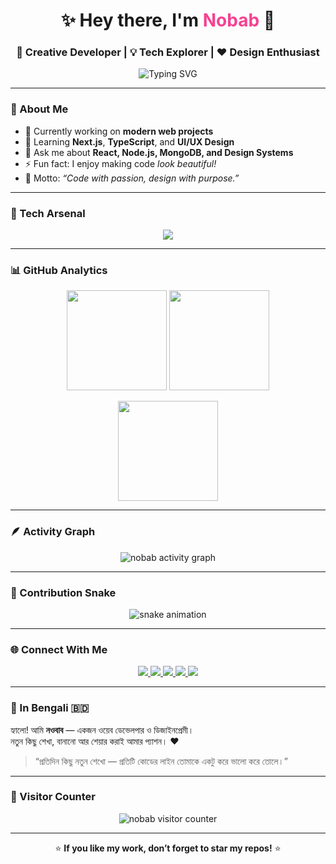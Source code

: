 <!-- Header -->
<h1 align="center">✨ Hey there, I'm <span style="color:#f54291;">Nobab</span> 👋</h1>
<h3 align="center">🚀 Creative Developer | 💡 Tech Explorer | ❤️ Design Enthusiast</h3>

<!-- Typing Animation -->
<p align="center">
  <img src="https://readme-typing-svg.demolab.com?font=Fira+Code&size=22&pause=1000&color=00F7F7&center=true&vCenter=true&width=600&lines=Full+Stack+Web+Developer;Open+Source+Contributor;UI%2FUX+Designer;Tech+Lover+from+Bangladesh" alt="Typing SVG" />
</p>

---

### 🧠 About Me
- 🔭 Currently working on **modern web projects**
- 🌱 Learning **Next.js**, **TypeScript**, and **UI/UX Design**
- 💬 Ask me about **React, Node.js, MongoDB, and Design Systems**
- ⚡ Fun fact: I enjoy making code *look beautiful!*
- 🎯 Motto: *“Code with passion, design with purpose.”*

---

### 💼 Tech Arsenal
<p align="center">
  <img src="https://skillicons.dev/icons?i=html,css,js,ts,react,nextjs,nodejs,express,mongodb,git,github,figma,vscode,python&theme=light" />
</p>

---

### 📊 GitHub Analytics
<p align="center">
  <img src="https://github-readme-stats.vercel.app/api?username=nobab&show_icons=true&theme=radical&hide_border=true" height="160px"/>
  <img src="https://streak-stats.demolab.com/?user=nobab&theme=radical&hide_border=true" height="160px"/>
</p>

<p align="center">
  <img src="https://github-readme-stats.vercel.app/api/top-langs/?username=nobab&layout=compact&theme=radical&hide_border=true" height="160px"/>
</p>

---

### 🪶 Activity Graph
<p align="center">
  <img src="https://github-readme-activity-graph.vercel.app/graph?username=nobab&theme=react-dark&hide_border=true" alt="nobab activity graph" />
</p>

---

### 🐍 Contribution Snake
<p align="center">
  <img src="https://github.com/nobab/nobab/blob/output/github-contribution-grid-snake.svg" alt="snake animation" />
</p>

---

### 🌐 Connect With Me
<p align="center">
  <!-- Email -->
  <a href="mailto:nobab@example.com">
    <img src="https://img.shields.io/badge/Email-D14836?style=for-the-badge&logo=gmail&logoColor=white" />
  </a>
  
  <!-- LinkedIn -->
  <a href="https://www.linkedin.com/in/nobab">
    <img src="https://img.shields.io/badge/LinkedIn-0077B5?style=for-the-badge&logo=linkedin&logoColor=white" />
  </a>
  
  <!-- Facebook -->
  <a href="https://facebook.com/your.facebook.username">
    <img src="https://img.shields.io/badge/Facebook-1877F2?style=for-the-badge&logo=facebook&logoColor=white" />
  </a>
  
  <!-- WhatsApp -->
  <a href="https://wa.me/8801XXXXXXXXX" target="_blank">
    <img src="https://img.shields.io/badge/WhatsApp-25D366?style=for-the-badge&logo=whatsapp&logoColor=white" />
  </a>
  
  <!-- Portfolio -->
  <a href="https://nobab.dev">
    <img src="https://img.shields.io/badge/Portfolio-242424?style=for-the-badge&logo=firefox&logoColor=white" />
  </a>
</p>


---

### 💬 In Bengali 🇧🇩
হ্যালো! আমি **নওবাব** — একজন ওয়েব ডেভেলপার ও ডিজাইনপ্রেমী।  
নতুন কিছু শেখা, বানানো আর শেয়ার করাই আমার প্যাশন। ❤️  
> “প্রতিদিন কিছু নতুন শেখো — প্রতিটি কোডের লাইন তোমাকে একটু করে ভালো করে তোলে।”

---

### 🧭 Visitor Counter
<p align="center">
  <img src="https://komarev.com/ghpvc/?username=nobab&label=Visitors&color=0e75b6&style=flat" alt="nobab visitor counter" />
</p>

---

<p align="center">
  ⭐ <b>If you like my work, don’t forget to star my repos!</b> ⭐
</p>
